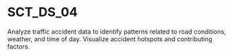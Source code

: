 # SCT_DS_04
Analyze traffic accident data to identify patterns related to road conditions, weather, and time of day. Visualize accident hotspots and contributing factors.
